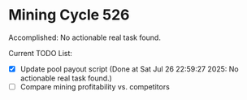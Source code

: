 # Mining Cycle 526

Accomplished: No actionable real task found.

Current TODO List:

- [x] Update pool payout script  (Done at Sat Jul 26 22:59:27 2025: No actionable real task found.)
- [ ] Compare mining profitability vs. competitors